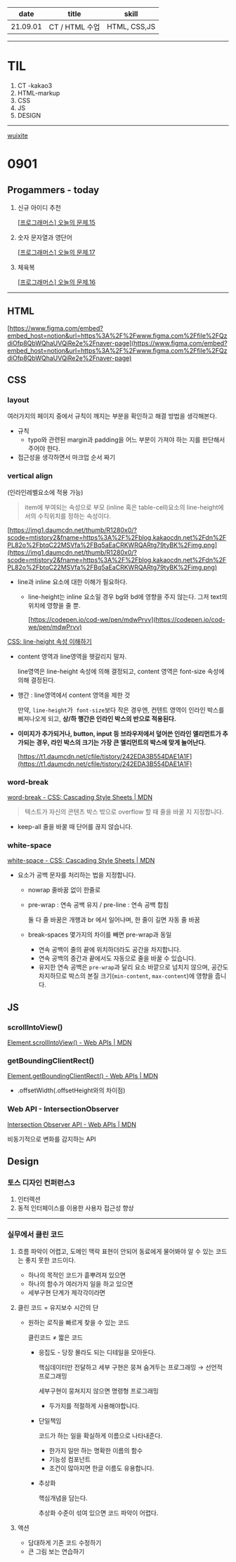 |   date   |     title      |    skill     |
| :------: | :------------: | :----------: |
| 21.09.01 | CT / HTML 수업 | HTML, CSS,JS |

---

# TIL

1. CT -kakao3
2. HTML-markup
3. CSS
4. JS
5. DESIGN

---

[wuixite](https://www.notion.so/wuixite-d8b5ee54b67949e8b38cbd6ac3eb44d7)

# 0901

## Progammers - today

1. 신규 아이디 추천

   [[프로그래머스] 오늘의 문제.15](https://velog.io/@wuix/%ED%94%84%EB%A1%9C%EA%B7%B8%EB%9E%98%EB%A8%B8%EC%8A%A4-%EC%98%A4%EB%8A%98%EC%9D%98-%EB%AC%B8%EC%A0%9C.15)

2. 숫자 문자열과 영단어

   [[프로그래머스] 오늘의 문제.17](https://velog.io/@wuix/%ED%94%84%EB%A1%9C%EA%B7%B8%EB%9E%98%EB%A8%B8%EC%8A%A4-%EC%98%A4%EB%8A%98%EC%9D%98-%EB%AC%B8%EC%A0%9C.17)

3. 체육복

   [[프로그래머스] 오늘의 문제.16](https://velog.io/@wuix/%ED%94%84%EB%A1%9C%EA%B7%B8%EB%9E%98%EB%A8%B8%EC%8A%A4-%EC%98%A4%EB%8A%98%EC%9D%98-%EB%AC%B8%EC%A0%9C.16)

---

## HTML

[https://www.figma.com/embed?embed_host=notion&url=https%3A%2F%2Fwww.figma.com%2Ffile%2FQzdiOfp8QbWQhaUVQiRe2e%2Fnaver-page](https://www.figma.com/embed?embed_host=notion&url=https%3A%2F%2Fwww.figma.com%2Ffile%2FQzdiOfp8QbWQhaUVQiRe2e%2Fnaver-page)

## CSS

### layout

여러가지의 페이지 중에서 규칙이 깨지는 부분을 확인하고 해결 방법을 생각해본다.

- 규칙
  - typo와 관련된 margin과 padding을 어느 부분이 가져야 하는 지를 판단해서 주어야 한다.
- 접근성을 생각하면서 마크업 순서 짜기

### vertical align

(인라인레벨요소에 적용 가능)

> item에 부여되는 속성으로 부모 (inline 혹은 table-cell)요소의 line-height에서의 수직위치를 정하는 속성이다.

[https://img1.daumcdn.net/thumb/R1280x0/?scode=mtistory2&fname=https%3A%2F%2Fblog.kakaocdn.net%2Fdn%2FPL82o%2FbtqC22MSVfa%2FBq5aEaCRKWRQARtg79tyBK%2Fimg.png](https://img1.daumcdn.net/thumb/R1280x0/?scode=mtistory2&fname=https%3A%2F%2Fblog.kakaocdn.net%2Fdn%2FPL82o%2FbtqC22MSVfa%2FBq5aEaCRKWRQARtg79tyBK%2Fimg.png)

- line과 inline 요소에 대한 이해가 필요하다.

  - line-height는 inline 요소일 경우 bg와 bd에 영향을 주지 않는다. 그저 text의 위치에 영향을 줄 뿐.

    [https://codepen.io/cod-we/pen/mdwPrvv](https://codepen.io/cod-we/pen/mdwPrvv)

[CSS: line-height 속성 이해하기](https://ohgyun.com/572)

- content 영역과 line영역을 헷갈리지 말자.

  line영역은 line-height 속성에 의해 결정되고, content 영역은 font-size 속성에 의해 결정된다.

- 행간 : line영역에서 content 영역을 제한 것

  만약, `line-height`가  `font-size`보다 작은 경우엔, 컨텐트 영역이 인라인 박스를 삐져나오게 되고, **상/하 행간은 인라인 박스의 반으로 적용된다.**

- **이미지가 추가되거나, button, input 등 브라우저에서 덮어쓴 인라인 엘리먼트가 추가되는 경우, 라인 박스의 크기는 가장 큰 엘리먼트의 박스에 맞게 늘어난다.**

  [https://t1.daumcdn.net/cfile/tistory/242EDA3B554DAE1A1F](https://t1.daumcdn.net/cfile/tistory/242EDA3B554DAE1A1F)

### word-break

[word-break - CSS: Cascading Style Sheets | MDN](https://developer.mozilla.org/ko/docs/Web/CSS/word-break)

> 텍스트가 자신의 콘텐츠 박스 밖으로 overflow 할 때 줄을 바꿀 지 지정합니다.

- keep-all 줄을 바꿀 때 단어를 끊지 않습니다.

### white-space

[white-space - CSS: Cascading Style Sheets | MDN](https://developer.mozilla.org/ko/docs/Web/CSS/white-space)

- 요소가 공백 문자를 처리하는 법을 지정합니다.

  - nowrap 줄바꿈 없이 한줄로
  - pre-wrap : 연속 공백 유지 / pre-line : 연속 공백 합침

    둘 다 줄 바꿈은 개행과 br 에서 일어나며, 한 줄이 길면 자동 줄 바꿈

  - break-spaces 몇가지의 차이를 빼면 pre-wrap과 동일
    - 연속 공백이 줄의 끝에 위치하더라도 공간을 차지합니다.
    - 연속 공백의 중간과 끝에서도 자동으로 줄을 바꿀 수 있습니다.
    - 유지한 연속 공백은 `pre-wrap`과 달리 요소 바깥으로 넘치지 않으며, 공간도 차지하므로 박스의 본질 크기(`min-content`, `max-content`)에 영향을 줍니다.

## JS

### scrollIntoView()

[Element.scrollIntoView() - Web APIs | MDN](https://developer.mozilla.org/en-US/docs/Web/API/Element/scrollIntoView)

### getBoundingClientRect()

[Element.getBoundingClientRect() - Web APIs | MDN](https://developer.mozilla.org/en-US/docs/Web/API/Element/getBoundingClientRect)

- .offsetWidth(.offsetHeight와의 차이점)

### Web API - IntersectionObserver

[Intersection Observer API - Web APIs | MDN](https://developer.mozilla.org/en-US/docs/Web/API/Intersection_Observer_API)

비동기적으로 변화를 감지하는 API

## Design

### 토스 디자인 컨퍼런스3

1. 인터렉션
2. 동적 인터페이스를 이용한 사용자 접근성 향상

---

### 실무에서 클린 코드

1. 흐름 파악이 어렵고, 도메인 맥락 표현이 안되어 동료에게 물어봐야 알 수 있는 코드는 좋지 못한 코드이다.
   - 하나의 목적인 코드가 흩뿌려져 있으면
   - 하나의 함수가 여러가지 일을 하고 있으면
   - 세부구현 단계가 제각각이라면
2. 클린 코드 = 유지보수 시간의 단

   - 원하는 로직을 빠르게 찾을 수 있는 코드

     클린코드 ≠ 짧은 코드

     - 응집도 - 당장 몰라도 되는 디테일을 모아둔다.

       핵심데이터만 전달하고 세부 구현은 뭉쳐 숨겨두는 프로그래밍 → 선언적 프로그래밍

       세부구현이 뭉쳐지지 않으면 명령형 프로그래밍

       - 두가지를 적절하게 사용해야합니다.

     - 단일책임

       코드가 하는 일을 확실하게 이름으로 나타내준다.

       - 한가지 일만 하는 명확한 이름의 함수
       - 기능성 컴포넌트
       - 조건이 많아지면 한글 이름도 유용합니다.

     - 추상화

       핵심개념을 담는다.

       추상화 수준이 섞여 있으면 코드 파악이 어렵다.

3. 액션
   - 담대하게 기존 코드 수정하기
   - 큰 그림 보는 연습하기

